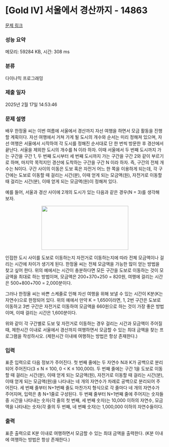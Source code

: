 # [Gold IV] 서울에서 경산까지 - 14863 

[문제 링크](https://www.acmicpc.net/problem/14863) 

### 성능 요약

메모리: 59284 KB, 시간: 308 ms

### 분류

다이나믹 프로그래밍

### 제출 일자

2025년 2월 17일 14:53:46

### 문제 설명

<p>배우 한정올 씨는 이번 여름에 서울에서 경산까지 자선 여행을 하면서 모금 활동을 진행할 계획이다. 자선 여행에서 거쳐 가게 될 도시의 개수와 순서는 미리 정해져 있으며, 자선 여행은 서울에서 시작하여 각 도시를 정해진 순서대로 단 한 번씩 방문한 후 경산에서 끝난다. 서울을 제외한 도시의 개수를 N 이라 하자. 이때 서울에서 두 번째 도시까지 가는 구간을 구간 1, 두 번째 도시부터 세 번째 도시까지 가는 구간을 구간 2와 같이 부르기로 하며, 마지막 목적지인 경산에 도착하는 구간을 구간 N 이라 하자. 즉, 구간의 전체 개수는 N이다. 구간 사이의 이동은 도보 혹은 자전거 어느 한 쪽을 이용하게 되는데, 각 구간에는 도보로 이동할 때 걸리는 시간(분), 이때 얻게 되는 모금액(원), 자전거로 이동할 때 걸리는 시간(분), 이때 얻게 되는 모금액(원)이 정해져 있다.</p>

<p>예를 들어, 서울과 경산 사이에 2개의 도시가 있는 다음과 같은 경우(N = 3)를 생각해 보자.</p>

<p style="text-align: center;"><img alt="" src="https://onlinejudgeimages.s3-ap-northeast-1.amazonaws.com/problem/14863/1.png" style="height:139px; width:275px"></p>

<p>인접한 도시 사이를 도보로 이동하는지 자전거로 이동하는지에 따라 전체 모금액이나 걸리는 시간에 차이가 생기게 된다. 한정올 씨는 전체 모금액을 가능한 많이 얻는 방법을 찾고 싶어 한다. 위의 예에서는 시간이 충분하다면 모든 구간을 도보로 이동하는 것이 모금액을 최대로 하는 방법이며, 모금액은 200+370+250 = 820원, 여행에 걸리는 시간은 500+800+700 = 2,000분이다.</p>

<p>그러나 한정올 씨는 바쁜 스케줄로 인해 자선 여행을 위해 보낼 수 있는 시간이 K분(K는 자연수)으로 한정되어 있다. 위의 예에서 만약 K = 1,650이라면, 1, 2번 구간은 도보로 이동하고 3번 구간은 자전거로 이동하여 모금액을 660원으로 하는 것이 가장 좋은 방법이며, 이때 걸리는 시간은 1,600분이다.</p>

<p>위와 같이 각 구간별로 도보 및 자전거로 이동하는 경우 걸리는 시간과 모금액이 주어질 때, 제한시간 이내로 서울에서 경산까지 여행하면서 모금할 수 있는 최대 금액을 찾는 프로그램을 작성하시오. (제한시간 이내에 여행하는 방법은 항상 존재한다.)</p>

### 입력 

 <p>표준 입력으로 다음 정보가 주어진다. 첫 번째 줄에는 두 자연수 N과 K가 공백으로 분리되어 주어진다(3 ≤ N ≤ 100, 0 < K ≤ 100,000). 두 번째 줄에는 구간 1을 도보로 이동할 때 걸리는 시간(분), 이때 얻게 되는 모금액(원), 자전거로 이동할 때 걸리는 시간(분), 이때 얻게 되는 모금액(원)을 나타내는 네 개의 자연수가 차례로 공백으로 분리되어 주어진다. 세 번째 줄부터 N+1번째 줄도 마찬가지 형식으로 각 줄마다 네 개의 자연수가 주어지며, 입력은 총 N+1줄로 구성된다. 두 번째 줄부터 N+1번째 줄에 주어지는 숫자들 중 시간을 나타내는 숫자(각 줄의 첫 번째, 세 번째 숫자)는 10,000 이하의 자연수, 모금액을 나타내는 숫자(각 줄의 두 번째, 네 번째 숫자)는 1,000,000 이하의 자연수들이다.</p>

### 출력 

 <p>표준 출력으로 K분 이내로 여행하면서 모금할 수 있는 최대 금액을 출력한다. (K분 이내에 여행하는 방법은 항상 존재한다.)</p>

